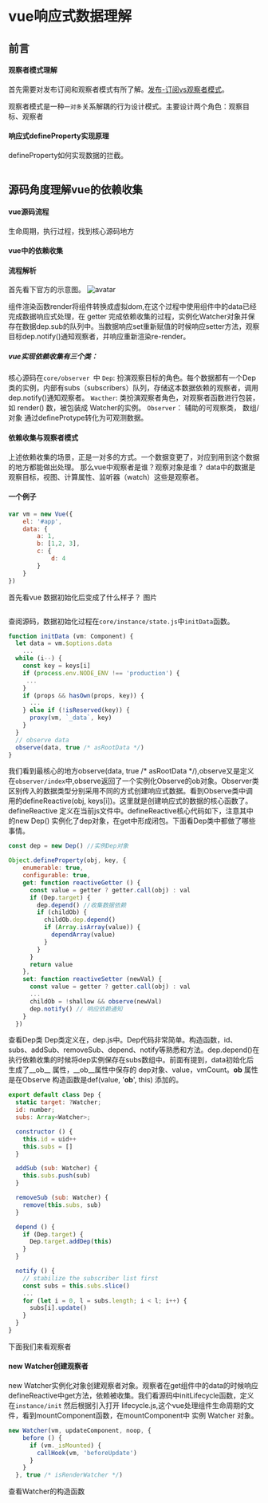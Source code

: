 # vue响应式数据理解

## 前言
#### 观察者模式理解
首先需要对发布订阅和观察者模式有所了解。[发布-订阅vs观察者模式]('http://baidu.com')。

观察者模式是一种<code>一对多</code>关系解耦的行为设计模式。主要设计两个角色：观察目标、观察者

#### 响应式defineProperty实现原理
defineProperty如何实现数据的拦截。
```
```

## 源码角度理解vue的依赖收集

#### vue源码流程
生命周期，执行过程，找到核心源码地方

#### vue中的依赖收集
#### 流程解析
首先看下官方的示意图。
![avatar](https://cn.vuejs.org/images/data.png)

组件渲染函数render将组件转换成虚拟dom,在这个过程中使用组件中的data已经完成数据响应式处理，在 getter 完成依赖收集的过程，实例化Watcher对象并保存在数据dep.sub的队列中。当数据响应set重新赋值的时候响应setter方法，观察目标dep.notify()通知观察者，并响应重新渲染re-render。

##### vue实现依赖收集有三个类：
 核心源码在```core/observer ```中
 <code>Dep</code>: 扮演观察目标的角色。每个数据都有一个Dep类的实例，内部有subs（subscribers）队列，存储这本数据依赖的观察者，调用dep.notify()通知观察者。 <code>Wacther</code>: 类扮演观察者角色，对观察者函数进行包装，如 render() 数，被包装成 Watcher的实例。 
 <code>Observer</code>： 辅助的可观察类， 数组/对象 通过defineProtype转化为可观测数据。

#### 依赖收集与观察者模式
上述依赖收集的场景，正是一对多的方式。一个数据变更了，对应到用到这个数据的地方都能做出处理。
那么vue中观察者是谁？观察对象是谁？
data中的数据是观察目标，视图、计算属性、监听器（watch）这些是观察者。

#### 一个例子
```js
var vm = new Vue({
	el: '#app',
	data: {
		a: 1,
		b: [1,2, 3],
		c: {
			d: 4
		}
	}
})
```
首先看vue 数据初始化后变成了什么样子？
图片
```

```
查阅源码，数据初始化过程在<code>core/instance/state.js</code>中<code>initData</code>函数。
```js
function initData (vm: Component) {
  let data = vm.$options.data
	...
  while (i--) {
    const key = keys[i]
    if (process.env.NODE_ENV !== 'production') {
     ...
    }
    if (props && hasOwn(props, key)) {
      ...
    } else if (!isReserved(key)) {
      proxy(vm, `_data`, key)
    }
  }
  // observe data
  observe(data, true /* asRootData */)
}
```
我们看到最核心的地方observe(data, true /* asRootData */),observe又是定义在<code>observer/index</code>中,observe返回了一个实例化Observe的ob对象。Observer类区别传入的数据类型分别采用不同的方式创建响应式数据。看到Observe类中调用的defineReactive(obj, keys[i])。这里就是创建响应式的数据的核心函数了。
defineReactive 定义在当前js文件中。defineReactive核心代码如下，注意其中的new Dep() 实例化了dep对象，在get中形成闭包。下面看Dep类中都做了哪些事情。
```js
const dep = new Dep() //实例Dep对象

Object.defineProperty(obj, key, {
    enumerable: true,
    configurable: true,
    get: function reactiveGetter () {
      const value = getter ? getter.call(obj) : val
      if (Dep.target) {
        dep.depend() //收集数据依赖
        if (childOb) {
          childOb.dep.depend()
          if (Array.isArray(value)) {
            dependArray(value)
          }
        }
      }
      return value
    },
    set: function reactiveSetter (newVal) {
      const value = getter ? getter.call(obj) : val
      ...
      childOb = !shallow && observe(newVal)
      dep.notify() // 响应依赖通知
    }
  })
```

查看Dep类
Dep类定义在，dep.js中。Dep代码非常简单。构造函数，id、subs、addSub、removeSub、depend、notify等熟悉和方法。dep.depend()在执行依赖收集的时候将dep实例保存在subs数组中。前面有提到，data初始化后生成了__ob__ 属性，__ob__属性中保存的 dep对象、value，vmCount。__ob__ 属性是在Observe 构造函数是def(value, '__ob__', this) 添加的。
```js
export default class Dep {
  static target: ?Watcher;
  id: number;
  subs: Array<Watcher>;

  constructor () {
    this.id = uid++
    this.subs = []
  }

  addSub (sub: Watcher) {
    this.subs.push(sub)
  }

  removeSub (sub: Watcher) {
    remove(this.subs, sub)
  }

  depend () {
    if (Dep.target) {
      Dep.target.addDep(this)
    }
  }

  notify () {
    // stabilize the subscriber list first
    const subs = this.subs.slice()
    ...
    for (let i = 0, l = subs.length; i < l; i++) {
      subs[i].update()
    }
  }
}
```
下面我们来看观察者
#### new Watcher创建观察者
new Watcher实例化对象创建观察者对象。观察者在get组件中的data的时候响应defineReactive中get方法，依赖被收集。我们看源码中initLifecycle函数，定义在<code>instance/init</code> 然后根据引入打开 lifecycle.js,这个vue处理组件生命周期的文件，看到mountComponent函数，在mountComponent中 实例 Watcher 对象。
```js
new Watcher(vm, updateComponent, noop, {
    before () {
      if (vm._isMounted) {
        callHook(vm, 'beforeUpdate')
      }
    }
  }, true /* isRenderWatcher */)
```

查看Watcher的构造函数
